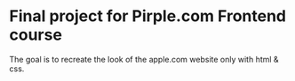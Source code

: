 # Final project for Pirple.com Frontend course

The goal is to recreate the look of the apple.com website only with html & css.
